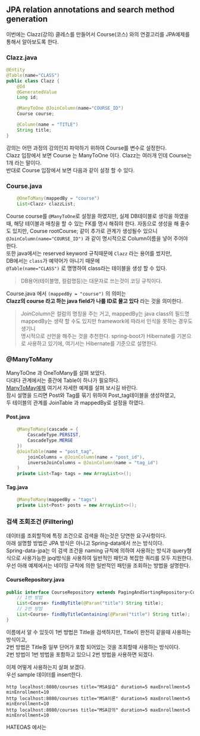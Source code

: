 JPA relation annotations and search method generation
------

이번에는 Clazz(강의) 클레스를 만들어서 Course(코스) 와의 연결고리를 JPA예제를 통해서 알아보도록 한다.  
### Clazz.java
```java
@Entity
@Table(name="CLASS")
public class Clazz {
    @Id
    @GeneratedValue
    Long id;

    @ManyToOne @JoinColumn(name="COURSE_ID")
    Course course;

    @Column(name = "TITLE")
    String title;
}
```
강의는 어떤 과정의 강의인지 파악하기 위하여 Course를 변수로 설정한다.  
Clazz 입장에서 보면 Course 는 ManyToOne 이다. Clazz는 여러개 인데 Course는 1개 라는 말이다.  
반대로 Course 입장에서 보면 다음과 같이 설정 할 수 있다.
### Course.java
```java
    @OneToMany(mappedBy = "course")
    List<Clazz> clazzList;
```

Course course를 `@ManyToOne`로 설정을 하였지만, 실제 DB테이블로 생각을 하였을때, 해당 테이블과 매칭을 할 수 있는 
FK를 명시 해줘야 한다.  자동으로 생성을 해 줄수도 있지만, Course rootCourse; 같이 추가로 관계가 생성될수 있으니  
`@JoinColumn(name="COURSE_ID")` 과 같이 명시적으로 Column이름을 넣어 주어야 한다.  
또한 java에서는 reserved keyword 규칙때문에 `Clazz` 라는 용어를 썼지만,  
DB에서는 `class`가 예약어가 아니기 때문에  
`@Table(name="CLASS")` 로 명명하여 class라는 테이블을 생성 할 수 있다.  
> DB용어(테이블명, 컬럼명등)는 대문자로 쓰는것이 코딩 규칙이다. 


Course.java 에서 `(mappedBy = "course")` 의 의미는  
**Clazz의 course 라고 하는 java field가 나를 ID로 물고 있다** 라는 것을 의미한다. 

> JoinColumn은 컬럼의 명칭을 주는 거고, mappedBy는 java class의 필드명
> mappedBy는 생략 할 수도 있지만 framework에 따라서 인식을 못하는 경우도 생기니  
> 명시적으로 선언을 해주는 것을 추천한다.
> spring-boot가 Hibernate를 기본으로 사용하고 있기에, 여기서는 Hibernate를 기준으로 설명한다.

### @ManyToMany
ManyToOne 과 OneToMany를 살펴 보았다.  
다대다 관계에서는 중간에 Table이 하나가 필요하다.  
[ManyToMay예제](https://vladmihalcea.com/the-best-way-to-use-the-manytomany-annotation-with-jpa-and-hibernate/) 여기서 자세한 예제를 살펴 보시길 바란다.  
잠시 설명을 드리면 Post와 Tag를 묶기 위하여 Post_tag테이블을 생성하였고,  
두 테이블의 관계를 JoinTable 과 mappedBy로 설정을 하였다. 
#### Post.java
```java
    @ManyToMany(cascade = { 
        CascadeType.PERSIST, 
        CascadeType.MERGE
    })
    @JoinTable(name = "post_tag",
        joinColumns = @JoinColumn(name = "post_id"),
        inverseJoinColumns = @JoinColumn(name = "tag_id")
    )
    private List<Tag> tags = new ArrayList<>();
```
#### Tag.java
```java
    @ManyToMany(mappedBy = "tags")
    private List<Post> posts = new ArrayList<>();
```

### 검색 조회조건 (Filltering)
데이터를 조회할적에 특정 조건으로 검색을 하는것은 당연한 요구사항이다.  
아래 설명할 방법은 JPA 방식은 아니고 Spring-data에서 쓰는 방식이다.  
Spring-data-jpa는 이 검색 조건을 naming 규칙에 의하여 사용하는 방식과 query형식으로 사용가능한 jpql방식을 사용하여 
일반적인 패턴과 복잡한 쿼리를 모두 지원한다.  
우선 아래 예제에서는 네이밍 규칙에 의한 일반적인 패턴을 조회하는 방법을 설명한다. 

#### CourseRepository.java
```java
public interface CourseRepository extends PagingAndSortingRepository<Course, Long> {
    // 1번 방법
    List<Course> findByTitle(@Param("title") String title);
    // 2번 방법
    List<Course> findByTitleContaining(@Param("title") String title);
}
```
이름에서 알 수 있듯이 1번 방법은 Title을 검색하지만, Title이 완전히 같을때 사용하는 방식이고,  
2번 방법은 Title중 일부 단어가 포함 되어있는 것을 조회할때 사용하는 방식이다.  
2번 방법이 1번 방법을 포함하고 있으니 2번 방법을 사용하면 되겠다.  

이제 어떻게 사용하는지 살펴 보겠다.  
우선 sample 데이터를 insert한다.
```
http localhost:8080/courses title="MSA실습" duration=5 maxEnrollment=5 minEnrollment=10
http localhost:8080/courses title="MSA이론" duration=5 maxEnrollment=5 minEnrollment=10
http localhost:8080/courses title="MSA강의" duration=5 maxEnrollment=5 minEnrollment=10
```
HATEOAS 에서는 
```

```
